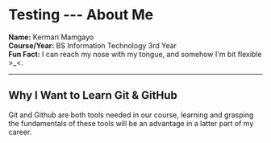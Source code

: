 # Testing --- About Me

**Name:** Kermari Mamgayo  
**Course/Year:** BS Information Technology 3rd Year  
**Fun Fact:** I can reach my nose with my tongue, and somehow I'm bit flexible >_<.  

---

## Why I Want to Learn Git & GitHub

Git and Github are both tools needed in our course, learning and grasping the fundamentals of these tools will be an advantage in a latter part of my career.